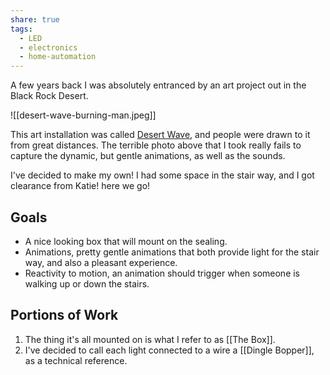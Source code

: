 ```yaml
---
share: true
tags:
  - LED
  - electronics
  - home-automation
---
```


A few years back I was absolutely entranced by an art project out in the Black Rock Desert.

![[desert-wave-burning-man.jpeg]]

This art installation was called [Desert Wave](https://www.squidsoup.org/portfolio/desert-wave/), and people were drawn to it from great distances. The terrible photo above that I took really fails to capture the dynamic, but gentle animations, as well as the sounds.

I've decided to make my own! I had some space in the stair way, and I got clearance from Katie! here we go!

## Goals

- A nice looking box that will mount on the sealing.
- Animations, pretty gentle animations that both provide light for the stair way, and also a pleasant experience.
- Reactivity to motion, an animation should trigger when someone is walking up or down the stairs.

## Portions of Work

1. The thing it's all mounted on is what I refer to as [[The Box]].
2. I've decided to call each light connected to a wire a [[Dingle Bopper]], as a technical reference.